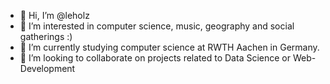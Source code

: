 - 👋 Hi, I’m @leholz
- 👀 I’m interested in computer science, music, geography and social gatherings :)
- 🌱 I’m currently studying computer science at RWTH Aachen in Germany.
- 💞️ I’m looking to collaborate on projects related to Data Science or Web-Development

<!---
leholz/leholz is a ✨ special ✨ repository because its `README.md` (this file) appears on your GitHub profile.
You can click the Preview link to take a look at your changes.
--->
